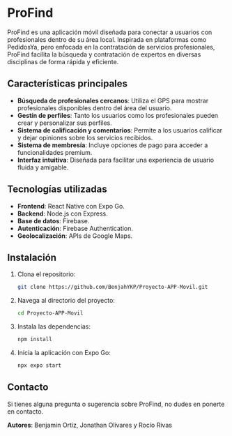 # ProFind

ProFind es una aplicación móvil diseñada para conectar a usuarios con profesionales dentro de su área local. Inspirada en plataformas como PedidosYa, pero enfocada en la contratación de servicios profesionales, ProFind facilita la búsqueda y contratación de expertos en diversas disciplinas de forma rápida y eficiente.

## Características principales

- **Búsqueda de profesionales cercanos**: Utiliza el GPS para mostrar profesionales disponibles dentro del área del usuario.
- **Gestín de perfiles**: Tanto los usuarios como los profesionales pueden crear y personalizar sus perfiles.
- **Sistema de calificación y comentarios**: Permite a los usuarios calificar y dejar opiniones sobre los servicios recibidos.
- **Sistema de membresía**: Incluye opciones de pago para acceder a funcionalidades premium.
- **Interfaz intuitiva**: Diseñada para facilitar una experiencia de usuario fluida y amigable.

## Tecnologías utilizadas

- **Frontend**: React Native con Expo Go.
- **Backend**: Node.js con Express.
- **Base de datos**: Firebase.
- **Autenticación**: Firebase Authentication.
- **Geolocalización**: APIs de Google Maps.

## Instalación

1. Clona el repositorio:
   ```bash
   git clone https://github.com/BenjahYKP/Proyecto-APP-Movil.git
   ```
2. Navega al directorio del proyecto:
   ```bash
   cd Proyecto-APP-Movil
   ```
3. Instala las dependencias:
   ```bash
   npm install
   ```
4. Inicia la aplicación con Expo Go:
   ```bash
   npx expo start
   ```

## Contacto

Si tienes alguna pregunta o sugerencia sobre ProFind, no dudes en ponerte en contacto.

**Autores**: Benjamin Ortiz, Jonathan Olivares y Rocío Rivas

 
 
